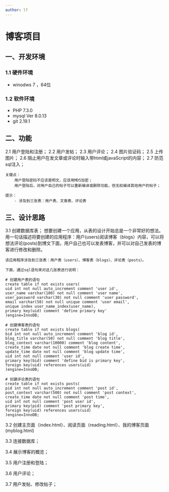 ```yaml
---
author: lf
---
```

# 博客项目
## 一、开发环境

### 1.1 硬件环境
- winodws 7 ，64位

### 1.2 软件环境
- PHP 7.3.0
- mysql  Ver 8.0.13
- git 2.19.1

## 二、功能

2.1 用户登陆和注册；
2.2 用户发帖；
2.3 用户评论；
2.4 图片验证码；
2.5 上传图片；
2.6 阻止用户在发文章或评论时输入带html或javaScript的内容；
2.7 防范sql注入；

    关键点：
        用户登陆密码不应该是明文，应该用MD5加密；
        用户登陆后，对用户自己的帖子可以重新编译或删除功能，但无权编译其他用户的帖子；

    提示：
        - 涉及到三张表：用户表、文章表、评论表

## 三、设计思路

3.1 创建数据库表；
    想要创建一个应用，从表的设计开始总是一个非常好的想法。用一句话描述将要创建的应用程序：用户(users)阅读博客（blogs）内容，可以将想法评论(posts)到博文下面，用户自己也可以发表博客，并可以对自己发表的博客进行修改和删除。

    该应用程序涉及到三张表：用户表（users）、博客表（blogs）、评论表（posts）。

    下面，通过sql语句来对这几张表进行说明：
    
    # 创建用户表的语句
    create table if not exists users(
    uid int not null auto_increment comment 'user id',
    user_name varchar(100) not null comment 'user name',
    user_password varchar(30) not null comment 'user password',
    email varchar(50) not null unique comment 'user email',
    unique index user_name_index(user_name),
    primary key(uid) comment 'define primary key'
    )engine=InnoDB;

    # 创建博客表的语句
    create table if not exists blogs(
    bid int not null auto_increment comment 'blog id',
    blog_title varchar(50) not null comment 'blog title',
    blog_context varchar(10000) comment 'blog content',
    create_time date not null comment 'blog create time',
    update_time date not null comment 'blog update time',
    uid int not null comment 'user id',
    primary key(bid) comment 'define bid is primary key',
    foreign key(uid) references users(uid)
    )engine=InnoDB;

    # 创建评论表的语句
    create table if not exists posts(
    pid int not null auto_increment comment 'post id',
    post_context varchar(500) not null comment 'post context',
    create_time date not null comment 'post time',
    uid int not null comment 'post user id',
    primary key(pid) comment 'post primary key',
    foreign key(uid) references users(uid)
    )engine=InnoDB;



3.2 创建主页面（index.html）、阅读页面（reading.html）、我的博客页面(myblog.html)

3.3 连接数据库；

3.4 展示博客的概览；

3.5 用户注册和登陆；

3.6 用户评论；

3.7 用户发帖、修改帖子；
